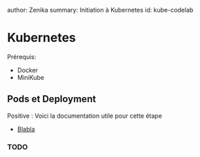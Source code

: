 author: Zenika
summary: Initiation à Kubernetes
id: kube-codelab

# Kubernetes

Prérequis:

- Docker
- MiniKube

## Pods et Deployment

Positive
: Voici la documentation utile pour cette étape

- [Blabla](blabla)

### TODO



